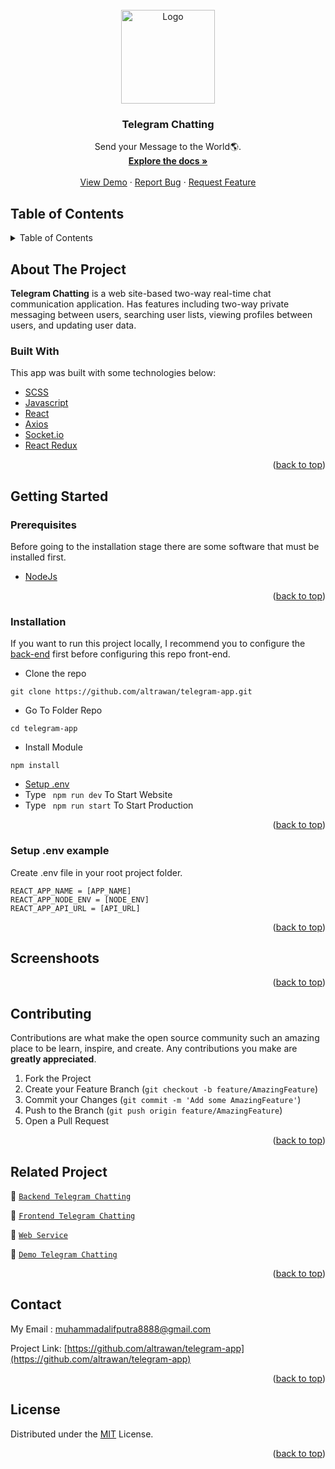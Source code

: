 <div id="top"></div>

<!-- PROJECT LOGO -->
<br />
<div align="center">
  <a href="https://github.com/altrawan/telegram-app">
    <img src="https://lh3.googleusercontent.com/d/1VmImOVcKX-U-8k8jd3Ha70u8_hMJOEiy" alt="Logo" width="150px">
  </a>

  <h3 align="center">Telegram Chatting</h3>

  <p align="center">
    Send your Message to the World🌎.
    <br />
    <a href="#table-of-contents"><strong>Explore the docs »</strong></a>
    <br />
    <br />
    <a href="https://bit.ly/telegram-app">View Demo</a>
    ·
    <a href="https://github.com/altrawan/telegram-app/issues">Report Bug</a>
    ·
    <a href="https://github.com/altrawan/telegram-app/issues">Request Feature</a>
  </p>
</div>

<!-- TABLE OF CONTENTS -->
## Table of Contents
<details>
  <summary>Table of Contents</summary>
  <ol>
    <li>
      <a href="#about-the-project">About The Project</a>
      <ul>
        <li><a href="#built-with">Built With</a></li>
      </ul>
    </li>
    <li>
      <a href="#getting-started">Getting Started</a>
      <ul>
        <li><a href="#prerequisites">Prerequisites</a></li>
        <li><a href="#installation">Installation</a></li>
        <li><a href="#setup-env-example">Setup .env example</a></li>
      </ul>
    </li>
    <li><a href="#screenshoots">Screenshots</a></li>
    <li><a href="#contributing">Contributing</a></li>
    <li><a href="#related-project">Related Project</a></li>
    <li><a href="#contact">Contact</a></li>
    <li><a href="#license">License</a></li>
  </ol>
</details>

<!-- ABOUT THE PROJECT -->
## About The Project
**Telegram Chatting** is a web site-based two-way real-time chat communication application. Has features including two-way private messaging between users, searching user lists, viewing profiles between users, and updating user data.

### Built With
This app was built with some technologies below:
* [SCSS](https://developer.mozilla.org/en-US/docs/Web/CSS?retiredLocale=id)
* [Javascript](https://www.javascript.com/)
* [React](https://vuejs.org/v2)
* [Axios](https://axios-http.com/)
* [Socket.io](https://socket.io/)
* [React Redux](https://react-redux.js.org/introduction/getting-started)

<p align="right">(<a href="#top">back to top</a>)</p>

<!-- GETTING STARTED -->
## Getting Started

### Prerequisites

Before going to the installation stage there are some software that must be installed first.

* [NodeJs](https://nodejs.org/en/download/)

<p align="right">(<a href="#top">back to top</a>)</p>

### Installation

If you want to run this project locally, I recommend you to configure the [back-end](https://github.com/altrawan/realtime-chat-api) first before configuring this repo front-end.
- Clone the repo
```
git clone https://github.com/altrawan/telegram-app.git
```
- Go To Folder Repo
```
cd telegram-app
```
- Install Module
```
npm install
```
- <a href="#setup-env">Setup .env</a>
- Type ` npm run dev` To Start Website
- Type ` npm run start` To Start Production

<p align="right">(<a href="#top">back to top</a>)</p>

### Setup .env example
Create .env file in your root project folder.
```
REACT_APP_NAME = [APP_NAME]
REACT_APP_NODE_ENV = [NODE_ENV]
REACT_APP_API_URL = [API_URL]
```

<p align="right">(<a href="#top">back to top</a>)</p>

## Screenshoots

<p align="right">(<a href="#top">back to top</a>)</p>

## Contributing

Contributions are what make the open source community such an amazing place to be learn, inspire, and create. Any contributions you make are **greatly appreciated**.

1. Fork the Project
2. Create your Feature Branch (`git checkout -b feature/AmazingFeature`)
3. Commit your Changes (`git commit -m 'Add some AmazingFeature'`)
4. Push to the Branch (`git push origin feature/AmazingFeature`)
5. Open a Pull Request

<p align="right">(<a href="#top">back to top</a>)</p>

## Related Project
:rocket: [`Backend Telegram Chatting`](https://github.com/altrawan/realtime-chat-api)

:rocket: [`Frontend Telegram Chatting`](https://github.com/altrawan/telegram-app)

:rocket: [`Web Service`](https://telegram-chatting.herokuapp.com/)

:rocket: [`Demo Telegram Chatting`](https://bit.ly/telegram-chatting)

<p align="right">(<a href="#top">back to top</a>)</p>

## Contact

My Email : muhammadalifputra8888@gmail.com

Project Link: [https://github.com/altrawan/telegram-app](https://github.com/altrawan/telegram-app)

<p align="right">(<a href="#top">back to top</a>)</p>

## License
Distributed under the [MIT](/LICENSE) License.

<p align="right">(<a href="#top">back to top</a>)</p>
